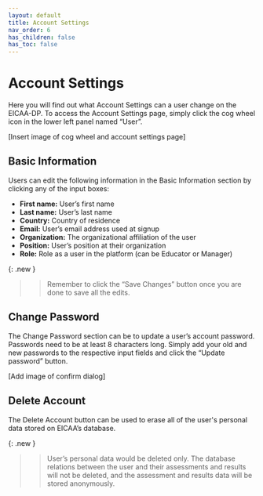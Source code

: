 ```yaml
---
layout: default
title: Account Settings
nav_order: 6
has_children: false
has_toc: false
---
```

# Account Settings

Here you will find out what Account Settings can a user change on the EICAA-DP. To access the Account Settings page, simply click the cog wheel icon in the lower left panel named “User”.

[Insert image of cog wheel and account settings page]

## Basic Information

Users can edit the following information in the Basic Information section by clicking any of the input boxes:

* **First name:** User’s first name
* **Last name:** User’s last name
* **Country:** Country of residence
* **Email:** User’s email address used at signup
* **Organization:** The organizational affiliation of the user
* **Position:** User’s position at their organization
* **Role:** Role as a user in the platform (can be Educator or Manager)

{: .new }
>> Remember to click the “Save Changes” button once you are done to save all the edits.

## Change Password

The Change Password section can be to update a user’s account password. Passwords need to be at least 8 characters long. Simply add your old and new passwords to the respective input fields and click the “Update password” button.

[Add image of confirm dialog]

## Delete Account

The Delete Account button can be used to erase all of the user's personal data stored on EICAA’s database.

{: .new }
>> User’s personal data would be deleted only. The database relations between the user and their  assessments and results will not be deleted, and the assessment and results data will be stored anonymously.
